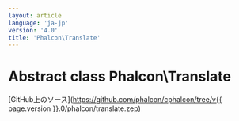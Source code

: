 ```yaml
---
layout: article
language: 'ja-jp'
version: '4.0'
title: 'Phalcon\Translate'
---
```

# Abstract class **Phalcon\Translate**

[GitHub上のソース](https://github.com/phalcon/cphalcon/tree/v{{ page.version }}.0/phalcon/translate.zep)